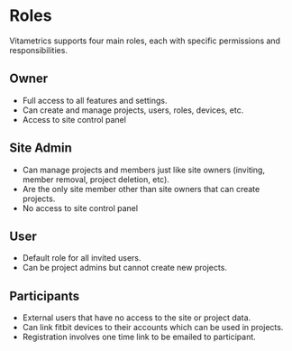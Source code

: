# Roles

Vitametrics supports four main roles, each with specific permissions and responsibilities.

## Owner

- Full access to all features and settings.
- Can create and manage projects, users, roles, devices, etc.
- Access to site control panel

## Site Admin

- Can manage projects and members just like site owners (inviting, member removal, project deletion, etc).
- Are the only site member other than site owners that can create projects.
- No access to site control panel

## User

- Default role for all invited users.
- Can be project admins but cannot create new projects.

## Participants

- External users that have no access to the site or project data.
- Can link fitbit devices to their accounts which can be used in projects.
- Registration involves one time link to be emailed to participant.